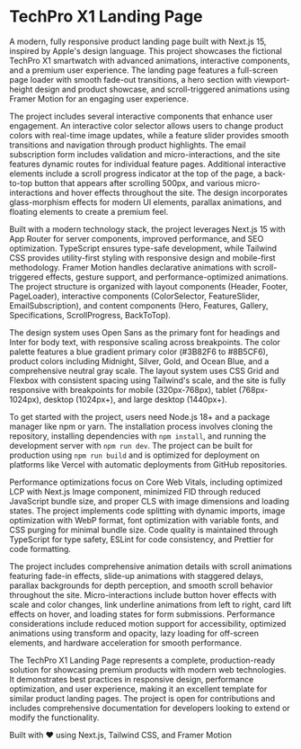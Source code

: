 # TechPro X1 Landing Page

A modern, fully responsive product landing page built with Next.js 15, inspired by Apple's design language. This project showcases the fictional TechPro X1 smartwatch with advanced animations, interactive components, and a premium user experience. The landing page features a full-screen page loader with smooth fade-out transitions, a hero section with viewport-height design and product showcase, and scroll-triggered animations using Framer Motion for an engaging user experience.

The project includes several interactive components that enhance user engagement. An interactive color selector allows users to change product colors with real-time image updates, while a feature slider provides smooth transitions and navigation through product highlights. The email subscription form includes validation and micro-interactions, and the site features dynamic routes for individual feature pages. Additional interactive elements include a scroll progress indicator at the top of the page, a back-to-top button that appears after scrolling 500px, and various micro-interactions and hover effects throughout the site. The design incorporates glass-morphism effects for modern UI elements, parallax animations, and floating elements to create a premium feel.

Built with a modern technology stack, the project leverages Next.js 15 with App Router for server components, improved performance, and SEO optimization. TypeScript ensures type-safe development, while Tailwind CSS provides utility-first styling with responsive design and mobile-first methodology. Framer Motion handles declarative animations with scroll-triggered effects, gesture support, and performance-optimized animations. The project structure is organized with layout components (Header, Footer, PageLoader), interactive components (ColorSelector, FeatureSlider, EmailSubscription), and content components (Hero, Features, Gallery, Specifications, ScrollProgress, BackToTop).

The design system uses Open Sans as the primary font for headings and Inter for body text, with responsive scaling across breakpoints. The color palette features a blue gradient primary color (#3B82F6 to #8B5CF6), product colors including Midnight, Silver, Gold, and Ocean Blue, and a comprehensive neutral gray scale. The layout system uses CSS Grid and Flexbox with consistent spacing using Tailwind's scale, and the site is fully responsive with breakpoints for mobile (320px-768px), tablet (768px-1024px), desktop (1024px+), and large desktop (1440px+).

To get started with the project, users need Node.js 18+ and a package manager like npm or yarn. The installation process involves cloning the repository, installing dependencies with `npm install`, and running the development server with `npm run dev`. The project can be built for production using `npm run build` and is optimized for deployment on platforms like Vercel with automatic deployments from GitHub repositories.

Performance optimizations focus on Core Web Vitals, including optimized LCP with Next.js Image component, minimized FID through reduced JavaScript bundle size, and proper CLS with image dimensions and loading states. The project implements code splitting with dynamic imports, image optimization with WebP format, font optimization with variable fonts, and CSS purging for minimal bundle size. Code quality is maintained through TypeScript for type safety, ESLint for code consistency, and Prettier for code formatting.

The project includes comprehensive animation details with scroll animations featuring fade-in effects, slide-up animations with staggered delays, parallax backgrounds for depth perception, and smooth scroll behavior throughout the site. Micro-interactions include button hover effects with scale and color changes, link underline animations from left to right, card lift effects on hover, and loading states for form submissions. Performance considerations include reduced motion support for accessibility, optimized animations using transform and opacity, lazy loading for off-screen elements, and hardware acceleration for smooth performance.

The TechPro X1 Landing Page represents a complete, production-ready solution for showcasing premium products with modern web technologies. It demonstrates best practices in responsive design, performance optimization, and user experience, making it an excellent template for similar product landing pages. The project is open for contributions and includes comprehensive documentation for developers looking to extend or modify the functionality.



Built with ❤️ using Next.js, Tailwind CSS, and Framer Motion
